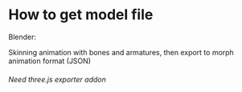 # How to get model file

Blender:

Skinning animation with bones and armatures, then export to morph animation format (JSON)
###### Need three.js exporter addon ######
